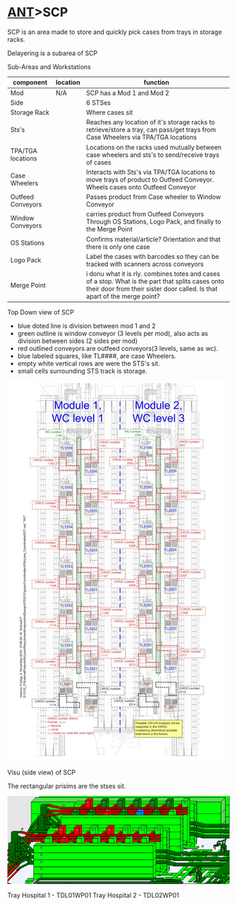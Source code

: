 # [ANT](/ANTWIKI.md)>SCP

SCP is an area made to store and quickly pick cases from trays in storage racks.

Delayering is a subarea of SCP

Sub-Areas and Workstations

|component|location|function|
|-|-|-|
|Mod|N/A|SCP has a Mod 1 and Mod 2|
|Side||6 STSes|
|Storage Rack||Where cases sit|
|Sts's||Reaches any location of it's storage racks to retrieve/store a tray, can pass/get trays from Case Wheelers via TPA/TGA locations|
|TPA/TGA locations||Locations on the racks used mutually between case wheelers and sts's to send/receive trays of cases|
|Case Wheelers||Interacts with Sts's via TPA/TGA locations to move trays of product to Outfeed Conveyor. Wheels cases onto Outfeed Conveyor|
|Outfeed Conveyors||Passes product from Case wheeler to Window Conveyor|
|Window Conveyors||carries product from Outfeed Conveyors Through OS Stations, Logo Pack, and finally to the Merge Point|
|OS Stations||Confirms material/article? Orientation and that there is only one case|
|Logo Pack||Label the cases with barcodes so they can be tracked with scanners across conveyors|
|Merge Point||i donu what it is rly. combines totes and cases of a stop. What is the part that splits cases onto their door from their sister door called. Is that apart of the merge point?|

Top Down view of SCP
- blue doted line is division between mod 1 and 2
- green outline is window conveyor (3 levels per mod), also acts as division between sides (2 sides per mod)
- red outlined conveyors are outfeed conveyors(3 levels, same as wc).
- blue labeled squares, like TL####, are case Wheelers.
- empty white vertical rows are were the STS's sit.
- small cells surrounding STS track is storage.

![topdown](./SCPtopDown.PNG)

Visu (side view) of SCP

The rectangular prisims are the stses sit.

![visu view](./SCPVisu.PNG)














Tray Hospital 1 - TDL01WP01
Tray Hospital 2 - TDL02WP01